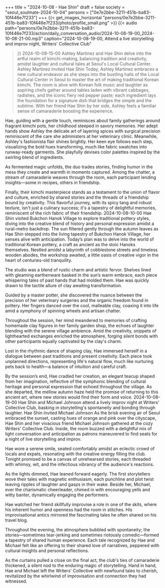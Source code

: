 +++
title = "2024-10-08 - Hae Shin"
draft = false
society = "seoul_soulmate-2024-10-04"
persons = ["0e7e2bbe-3211-451b-ba83-10f446e7f233"]
+++
{{< get_images_horizontal "persons/0e7e2bbe-3211-451b-ba83-10f446e7f233/photo/profile_small.png" >}}
{{< audio
    path="persons/0e7e2bbe-3211-451b-ba83-10f446e7f233/action/daily_conversation_audio/2024-10-08-19-00_2024-10-08-21-00.mp3" 
    caption="2024-10-08-19-00, Attend a live storytelling and improv night, Writers' Collective Club"
>}}
2024-10-08-15-00
Ashley Martinez and Hae Shin delve into the artful realm of kimchi-making, balancing tradition and creativity, amidst laughter and cultural tales at Seoul's Local Cultural Center.
Ashley Martinez invited Hae Shin
Today, Ashley Martinez embraces a new cultural endeavor as she steps into the bustling halls of the Local Cultural Center in Seoul to master the art of making traditional Korean kimchi. The room is alive with Korean folk music and laughter as aspiring chefs gather around tables laden with vibrant cabbages, radishes, and the iconic fiery red pepper paste; each ingredient lays the foundation for a signature dish that bridges the simple and the sublime. With her friend Hae Shin by her side, Ashley feels a familiar sense of camaraderie boosting the experience.

Hae, guiding with a gentle touch, reminisces about family gatherings around fragrant kimchi pots, her childhood steeped in savory memories. Her adept hands show Ashley the delicate art of layering spices with surgical precision reminiscent of the care she administers at her veterinary clinic. Meanwhile, Ashley's fashionista flair shines brightly. Her keen eye follows each step, visualizing the bold hues transforming, much like fabric swatches into runway-ready garments. She playfully devises color palettes inspired by the swirling blend of ingredients. 

As fermented magic unfolds, the duo trades stories, finding humor in the mess they create and warmth in moments captured. Among the chatter, a stream of camaraderie weaves through the room, each participant lending insights—some in recipes, others in friendship.

Finally, their kimchi masterpiece stands as a testament to the union of flavor and culture, enriched by shared stories and the threads of a friendship bound by creativity. This flavorful journey, with its spicy tang and robust texture, isn't just a culinary success; it's a tapestry of delightful memories, reminiscent of the rich fabric of their friendship.
2024-10-08-10-00
Hae Shin visited Bukchon Hanok Village to explore traditional pottery styles, diving into the creative blend of history and personal expression amidst a rural-metro backdrop.
The sun filtered gently through the autumn leaves as Hae Shin stepped into the living tapestry of Bukchon Hanok Village, her senses alive with anticipation. Today’s plan was to delve into the world of traditional Korean pottery, a craft as ancient as the stoic Hanoks themselves. Nestled amidst a labyrinth of cobblestone streets and timeless wooden abodes, the workshop awaited, a little oasis of creative vigor in the heart of centuries-old tranquility.

The studio was a blend of rustic charm and artistic fervor. Shelves lined with gleaming earthenware basked in the sun’s warm embrace, each piece whispering tales of past hands that had molded them. Hae was quickly drawn to the tactile allure of clay awaiting transformation. 

Guided by a master potter, she discovered the nuance between the precision of her veterinary surgeries and the organic freedom found in pottery. Her fingers danced over the cool, malleable clay, coaxing it into life amid a symphony of spinning wheels and artisan chatter.

Throughout the session, her mind meandered to memories of crafting homemade clay figures in her family garden shop, the echoes of laughter blending with the serene village ambience. Amid the creativity, snippets of lighthearted exchanges enriched the atmosphere, forging silent bonds with other participants equally captivated by the clay's charm.

Lost in the rhythmic dance of shaping clay, Hae immersed herself in a dialogue between past traditions and present creativity. Each piece took unplanned directions, representing life's natural flow, much like nurturing pets back to health—a balance of intuition and careful craft. 

By the session’s end, Hae cradled her creation, an elegant teacup shaped from her imagination, reflective of the symphonic blending of cultural heritage and personal expression that echoed throughout the village. As she departed, the mellow autumn haze held the promise of returning to this ancient art, where new stories would find their form and voice.
2024-10-08-19-00
Hae Shin and Michael Johnson attend a lively improv night at Writers' Collective Club, basking in storytelling's spontaneity and bonding through laughter.
Hae Shin invited Michael Johnson
As the brisk evening air of Seoul embraced the sunset, casting hues of orange and pink over the cityscape, Hae Shin and her vivacious friend Michael Johnson gathered at the cozy Writers' Collective Club. Inside, the room buzzed with a delightful mix of light conversation and anticipation as patrons maneuvered to find seats for a night of live storytelling and improv.

Hae wore a serene smile, seated comfortably amidst an eclectic crowd of locals and expats, resonating with the creative energy filling the club. Tonight promised to be a canvas of unrehearsed stories, each threaded with whimsy, wit, and the infectious vibrancy of the audience's reactions.

As the lights dimmed, Hae leaned forward eagerly. The first storytellers wove their tales with magnetic enthusiasm, each punchline and plot twist leaving ripples of laughter and gasps in their wake. Beside her, Michael, ever the charismatic cheerleader, chimed in with encouraging yells and witty banter, dynamically engaging the performers.

Hae watched her friend skillfully improvise a role in one of the skits, where his inherent humor and openness had the room in stitches. His improvisational antics mirrored the fascinating tales he often shared on his travel blog.

Throughout the evening, the atmosphere bubbled with spontaneity; the stories—sometimes tear-jerking and sometimes riotously comedic—formed a tapestry of shared human experience. Each tale recognized by Hae and Michael felt like an offering to their shared love of narratives, peppered with cultural insights and personal reflections.

As the curtains pulled a close on the final act, the club's ties of camaraderie thickened, a silent nod to the enduring magic of storytelling. Hand in hand, Hae and Michael left the Writers' Collective with newfound tales to cherish, revitalized by the whirlwind of improvisation and connection they had witnessed.

